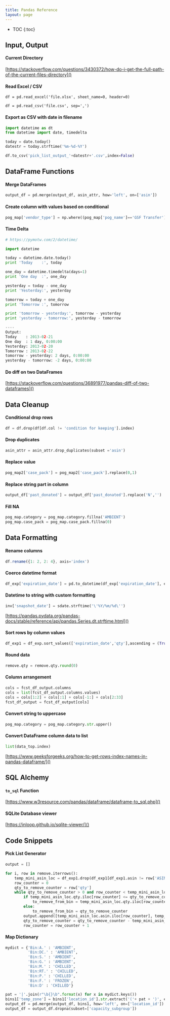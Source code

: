 ```yaml
---
title: Pandas Reference
layout: page
---
```


* TOC
{:toc}

## Input, Output

#### Current Directory
[https://stackoverflow.com/questions/3430372/how-do-i-get-the-full-path-of-the-current-files-directory]()

#### Read Excel / CSV


```
df = pd.read_excel('file.xlsx', sheet_name=0, header=0)

df = pd.read_csv('file.csv', sep=',')
```


#### Export as CSV with date in filename

```python
import datetime as dt
from datetime import date, timedelta

today = date.today()
datestr = today.strftime('%m-%d-%Y')

df.to_csv('pick_list_output_'+datestr+'.csv',index=False)
```

## DataFrame Functions

#### Merge DataFrames

```python
output_df = pd.merge(output_df, asin_attr, how='left', on=['asin'])
```

#### Create column with values based on conditional

```python
pog_map['vendor_type'] = np.where((pog_map['pog_name']=='GSF Transfer') | (pog_map['pog_name']=='NACF'), 'TRANSSHIP', 'SUBMIT_PO')
```

#### Time Delta

```python
# https://pymotw.com/2/datetime/

import datetime

today = datetime.date.today()
print 'Today    :', today

one_day = datetime.timedelta(days=1)
print 'One day  :', one_day

yesterday = today - one_day
print 'Yesterday:', yesterday

tomorrow = today + one_day
print 'Tomorrow :', tomorrow

print 'tomorrow - yesterday:', tomorrow - yesterday
print 'yesterday - tomorrow:', yesterday - tomorrow

----
Output:
Today    : 2013-02-21
One day  : 1 day, 0:00:00
Yesterday: 2013-02-20
Tomorrow : 2013-02-22
tomorrow - yesterday: 2 days, 0:00:00
yesterday - tomorrow: -2 days, 0:00:00
```

#### Do diff on two DataFrames
[https://stackoverflow.com/questions/36891977/pandas-diff-of-two-dataframes]()

## Data Cleanup

#### Conditional drop rows

```python
df = df.drop(df[df.col != 'condition for keeping'].index)
```

#### Drop duplicates

```python
asin_attr = asin_attr.drop_duplicates(subset ='asin')
```

#### Replace value

```python
pog_map2['case_pack'] = pog_map2['case_pack'].replace(0,1)
```

#### Replace string part in column

```python
output_df['past_donated'] = output_df['past_donated'].replace('N','')
```

#### Fill NA

```python
pog_map.category = pog_map.category.fillna('AMBIENT')
pog_map.case_pack = pog_map.case_pack.fillna(0)
```

## Data Formatting

#### Rename columns

```jsx
df.rename({1: 2, 2: 4}, axis='index')
```

#### Coerce datetime format

```python
df_exp['expiration_date'] = pd.to_datetime(df_exp['expiration_date'], errors='coerce')
```

#### Datetime to string with custom formatting

```python
inv['snapshot_date'] = sdate.strftime('\'%Y/%m/%d\'')
```
[https://pandas.pydata.org/pandas-docs/stable/reference/api/pandas.Series.dt.strftime.html]()

#### Sort rows by column values

```python
df_exp1 = df_exp.sort_values(['expiration_date','qty'],ascending = (True, False)).reset_index(drop=True)
```

#### Round data

```python
remove.qty = remove.qty.round(0)
```

#### Column arrangement

```python
cols = fcst_df_output.columns
cols = list(fcst_df_output.columns.values)
cols = cols[1:2] + cols[:1] + cols[-1:] + cols[2:33]
fcst_df_output = fcst_df_output[cols]
```

#### Convert string to uppercase

```python
pog_map.category = pog_map.category.str.upper()
```

#### Convert DataFrame column data to list
```python
list(data_top.index)
```
[https://www.geeksforgeeks.org/how-to-get-rows-index-names-in-pandas-dataframe/]()

## SQL Alchemy

#### `to_sql` Function
[https://www.w3resource.com/pandas/dataframe/dataframe-to_sql.php]()

#### SQLite Database viewer
[https://inloop.github.io/sqlite-viewer/]()

## Code Snippets

#### Pick List Generator

```python
output = []

for i, row in remove.iterrows():
    temp_mini_asin_loc = df_exp1.drop(df_exp1[df_exp1.asin != row['ASIN']].index).reset_index(drop=True)
    row_counter = 0
    qty_to_remove_counter = row['qty']
    while qty_to_remove_counter > 0 and row_counter < temp_mini_asin_loc.shape[0]:
        if temp_mini_asin_loc.qty.iloc[row_counter] <= qty_to_remove_counter:
            to_remove_from_bin = temp_mini_asin_loc.qty.iloc[row_counter]
        else:
            to_remove_from_bin = qty_to_remove_counter
        output.append([temp_mini_asin_loc.asin.iloc[row_counter], temp_mini_asin_loc.location_id.iloc[row_counter], to_remove_from_bin, temp_mini_asin_loc.expiration_date.iloc[row_counter]])
        qty_to_remove_counter = qty_to_remove_counter - temp_mini_asin_loc.qty.iloc[row_counter]
        row_counter = row_counter + 1
```

#### Map Dictionary

```python
mydict = {'Bin:A.' : 'AMBIENT',
          'Bin:DC.' : 'AMBIENT',
          'Bin:S.' : 'AMBIENT',
          'Bin:G.' : 'AMBIENT',
          'Bin:M.' : 'CHILLED',
          'Bin:RT.' : 'CHILLED',
          'Bin:P.' : 'CHILLED',
          'Bin:F.' : 'FROZEN',
          'Bin:D' : 'CHILLED'}

pat = '|'.join(r"\b{}\b".format(x) for x in mydict.keys())
bins1['temp_zone'] = bins1['location_id'].str.extract('('+ pat + ')', expand=False).map(mydict)
output_df = pd.merge(output_df, bins1, how='left', on=['location_id'])
output_df = output_df.dropna(subset=['capacity_subgroup'])
```
